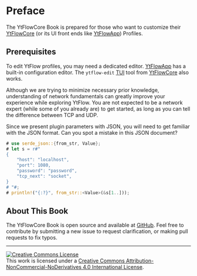 # Preface

The YtFlowCore Book is prepared for those who want to customize their [YtFlowCore] (or its UI front ends like [YtFlowApp]) Profiles.

## Prerequisites

To edit YtFlow profiles, you may need a dedicated editor. [YtFlowApp] has a built-in configuration editor. The `ytflow-edit` [TUI](https://en.wikipedia.org/wiki/Text-based_user_interfaces) tool from [YtFlowCore] also works.

Although we are trying to minimize necessary prior knowledge, understanding of network fundamentals can greatly improve your experience while exploring YtFlow. You are not expected to be a network expert (while some of you already are) to get started, as long as you can tell the difference between TCP and UDP.

Since we present plugin parameters with JSON, you will need to get familiar with the JSON format. Can you spot a mistake in this JSON document?

```rust
# use serde_json::{from_str, Value};
# let s = r#"
{
    "host": "localhost",
    "port": 1080,
    "password": "password",
    "tcp_next": "socket",
}
# "#;
# println!("{:?}", from_str::<Value>(&s[1..]));
```

## About This Book

The YtFlowCore Book is open source and available at [GitHub](https://github.com/YtFlow/ytflow-book). Feel free to contribute by submitting a new issue to request clarification, or making pull requests to fix typos.

---

<a rel="license" href="http://creativecommons.org/licenses/by-nc-nd/4.0/"><img alt="Creative Commons License" style="border-width:0" src="https://i.creativecommons.org/l/by-nc-nd/4.0/88x31.png" /></a><br />This work is licensed under a <a rel="license" href="http://creativecommons.org/licenses/by-nc-nd/4.0/">Creative Commons Attribution-NonCommercial-NoDerivatives 4.0 International License</a>.

[YtFlowCore]: https://github.com/YtFlow/YtFlowCore
[YtFlowApp]: https://github.com/YtFlow/YtFlowApp
